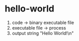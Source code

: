 # hello-world
1. code -> binary executable file
2. executable file -> process
3. output string "Hello World!\n"
